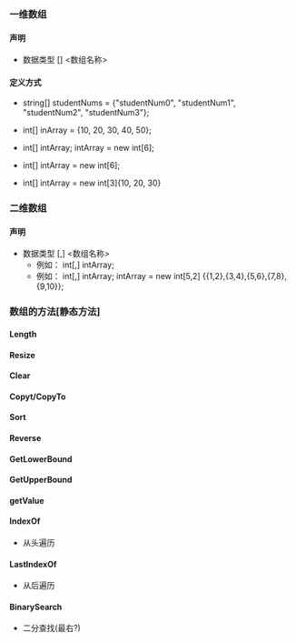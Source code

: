 ### 一维数组

####  声明 
+ 数据类型 [] <数组名称>

#### 定义方式
+ string[] studentNums = {"studentNum0", "studentNum1", "studentNum2", "studentNum3"}; 

+ int[] inArray = {10, 20, 30, 40, 50}; 

+ int[] intArray; intArray = new int[6]; 

+ int[] intArray = new int[6]; 

+ int[] intArray = new int[3]{10, 20, 30}

### 二维数组

####  声明 
+ 数据类型 [,] <数组名称>
	+ 例如： int[,] intArray; 
	+ 例如： int[,] intArray; intArray = new int[5,2] {{1,2},{3,4},{5,6},{7,8},{9,10}}; 


### 数组的方法[静态方法]　

#### Length

#### Resize

#### Clear

#### Copyt/CopyTo

#### Sort

#### Reverse

#### GetLowerBound

#### GetUpperBound

#### getValue

#### IndexOf
+ 从头遍历

#### LastIndexOf
+ 从后遍历

#### BinarySearch
+ 二分查找(最右?)

